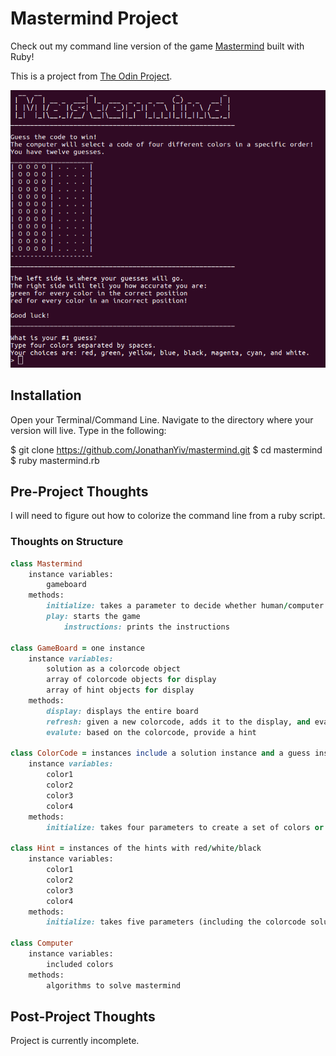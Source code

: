 # Mastermind Project

Check out my command line version of the game [Mastermind](https://en.wikipedia.org/wiki/Mastermind_(board_game)) built with Ruby!

This is a project from [The Odin Project](https://www.theodinproject.com/courses/ruby-programming/lessons/oop).

![Mastermind](/mastermind.png)

## Installation

Open your Terminal/Command Line. Navigate to the directory where your version will live. Type in the following:

$ git clone https://github.com/JonathanYiv/mastermind.git
$ cd mastermind
$ ruby mastermind.rb

## Pre-Project Thoughts

I will need to figure out how to colorize the command line from a ruby script.

### Thoughts on Structure

```ruby
class Mastermind
	instance variables:
		gameboard
	methods:
		initialize: takes a parameter to decide whether human/computer picks the code
		play: starts the game
			instructions: prints the instructions

class GameBoard = one instance
	instance variables: 
		solution as a colorcode object
		array of colorcode objects for display
		array of hint objects for display
	methods:
		display: displays the entire board
		refresh: given a new colorcode, adds it to the display, and evaluates the hints
		evalute: based on the colorcode, provide a hint

class ColorCode = instances include a solution instance and a guess instance 
	instance variables: 
		color1
		color2
		color3
		color4
	methods:
		initialize: takes four parameters to create a set of colors or defaults to a randomly selected set of color

class Hint = instances of the hints with red/white/black
	instance variables:
		color1
		color2
		color3
		color4
	methods:
		initialize: takes five parameters (including the colorcode solution) and sets its four colors accordingly

class Computer
	instance variables:
		included colors
	methods:
		algorithms to solve mastermind
```
	


## Post-Project Thoughts

Project is currently incomplete.
